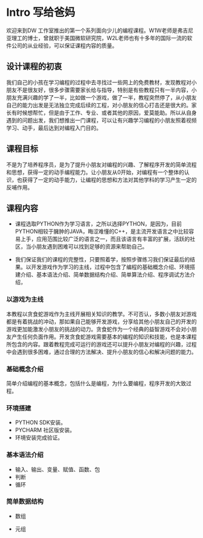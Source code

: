 # Intro 写给爸妈

欢迎来到DW 工作室推出的第一个系列面向少儿的编程课程。W1W老师是弗吉尼亚理工的博士，曾就职于美国微软研究院，W2L老师也有十多年的国际一流的软件公司的从业经验，可以保证课程内容的质量。

## 设计课程的初衷

我们自己的小孩在学习编程的过程中去寻找过一些网上的免费教材，发现教程对小朋友不是很友好，很多步骤需要家长给与指导，特别是有些教程只有一半内容，小朋友充满兴趣的学了一半，比如做一个游戏，做了一半，教程突然停了，从小朋友自己的能力出发是无法独立完成后续的工程，对小朋友的信心打击还是很大的。家长有时候想帮忙，但是由于工作、专业、或者其他的原因，爱莫能助。所以从自身遇到的问题出发，我们想推出一门课程，可以让有兴趣学习编程的小朋友照着视频学习、动手，最后达到对编程入门目的。

## 课程目标

不是为了培养程序员，是为了提升小朋友对编程的兴趣、了解程序开发的简单流程和思想，获得一定的动手编程能力。让小朋友从0开始，对编程有一个整体的认识，也获得了一定的动手能力，让编程的思想和方法对其他学科的学习产生一定的反哺作用。

## 课程内容

- 课程选取PYTHON作为学习语言，之所以选择PYTHON，是因为，目前PYTHON相较于臃肿的JAVA，晦涩难懂的C++，是主流开发语言之中比较容易上手，应用范围比较广泛的语言之一，而且该语言有丰富的扩展，活跃的社区，当小朋友遇到困难可以找到足够的资源来帮助自己。

- 我们保证我们的课程的完整性，只要照着学，按照步骤练习我们保证最后的结果。以开发游戏作为学习的主线，过程中包含了编程的基础概念介绍、环境搭建介绍、基本语法介绍、简单数据结构介绍、简单算法介绍、程序调试方法介绍，

### 以游戏为主线

本教程以贪食蛇游戏作为主线开展相关知识的教学。不可否认，多数小朋友对游戏都是有着挑战的冲动，那如果自己能够开发游戏，分享给其他小朋友自己的开发的游戏更加能激发小朋友的挑战的动力。贪食蛇作为一个经典的益智游戏不会对小朋友产生任何负面作用。开发贪食蛇游戏需要基本的编程的知识和技能，也是本课程所包含的内容。跟着教程完成可运行的游戏还可以提升小朋友对编程的兴趣，过程中会遇到很多困难，通过合理的方法解决、提升小朋友的信心和解决问题的能力。

### 基础概念介绍

简单介绍编程的基本概念，包括什么是编程，为什么要编程，程序开发的大致过程。

### 环境搭建

- PYTHON SDK安装。
- PYCHARM 社区版安装。
- 环境安装完成验证。

### 基本语法介绍

- 输入、输出、变量、赋值、函数、包
- 判断
- 循环

### 简单数据结构

- 数组

- 元组

  

